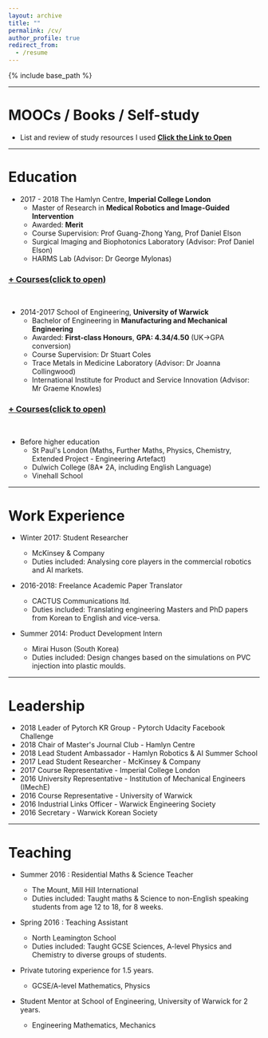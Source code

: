 ```yaml
---
layout: archive
title: ""
permalink: /cv/
author_profile: true
redirect_from:
  - /resume
---
```


{% include base_path %}

--------------------------

MOOCs / Books / Self-study
====
* List and review of study resources I used  **[Click the Link to Open](https://github.com/changh95/Study-Resources-Review/blob/master/README.md)**


-------------------

Education
====

* 2017 - 2018 The Hamlyn Centre, **Imperial College London**
  * Master of Research in **Medical Robotics and Image-Guided Intervention**
  * Awarded: **Merit**
  * Course Supervision: Prof Guang-Zhong Yang, Prof Daniel Elson
  * Surgical Imaging and Biophotonics Laboratory (Advisor: Prof Daniel Elson)
  * HARMS Lab (Advisor: Dr George Mylonas)
<h3><a href="javascript:void(0)" class="dsphead" onclick="dsp(this)"><span class="dspchar">+</span> Courses(click to open)</a></h3>
<div class="dspcont" style='display:none;'>
  <ul>
    <li>Medical Imaging</li>
    <li>Image Guided Intervention</li>
    <li>Medical Robotics</li>
    <li>Minimal Invasive Surgery</li>
    <li>Sensing, Perception and Neuroergonomics</li>
  </ul>
</div>

<br />

* 2014-2017 School of Engineering, **University of Warwick**
  * Bachelor of Engineering in **Manufacturing and Mechanical Engineering**
  * Awarded: **First-class Honours**, **GPA: 4.34/4.50** (UK->GPA conversion)
  * Course Supervision: Dr Stuart Coles
  * Trace Metals in Medicine Laboratory (Advisor: Dr Joanna Collingwood)
  * International Institute for Product and Service Innovation (Advisor: Mr Graeme Knowles)
<h3><a href="javascript:void(0)" class="dsphead" onclick="dsp(this)"><span class="dspchar">+</span> Courses(click to open)</a></h3>
<div class="dspcont" style='display:none;'>
  <ul>
    <li>Design for Function</li>
    <li>Aesthetics of Design</li>
    <li>Engineering Mathematics and Systems Modelling</li>
    <li>Mechanics, Structures and Thermodynamics</li>
    <li>Circuits, Devices and Power Systems</li>
    <li>Engineering Skills</li>
    <li>Introduction to Engineering Business Management</li>
    <li>Engineering Design(86%)</li>
    <li>Engineering Mathematics and Technial Computing(97%)</li>
    <li>Mechanics and Thermofluids(67%)</li>    
    <li>Energy Conservation and Power Systems(63%)</li>
    <li>Technical Operations Management(68%)</li>
    <li>Engineering Materials(65%)</li>
    <li>Introduction to Secondary School Teaching (Physics) (65%)</li>
    <li>Project(85%)</li>
    <li>Automation and Robotics(94%)</li>
    <li>Quality Techniques(90%)</li>
    <li>CAD/CAM Simulation(91%)</li>
    <li>Design and Management of Lean Operations(65%)</li>
    <li>Design for Manufacture(89%)</li>
    <li>Industrial Engineering(68%)</li>
  </ul>
</div>

<br />

* Before higher education
  * St Paul's London (Maths, Further Maths, Physics, Chemistry, Extended Project - Engineering Artefact)
  * Dulwich College (8A* 2A, including English Language)
  * Vinehall School

------------------

Work Experience
====
* Winter 2017: Student Researcher
  * McKinsey & Company
  * Duties included: Analysing core players in the commercial robotics and AI markets.

* 2016-2018: Freelance Academic Paper Translator
  * CACTUS Communications ltd.
  * Duties included: Translating engineering Masters and PhD papers from Korean to English and vice-versa.

* Summer 2014: Product Development Intern
  * Mirai Huson (South Korea)
  * Duties included: Design changes based on the simulations on PVC injection into plastic moulds.

----------------

Leadership
==== 
* 2018 Leader of Pytorch KR Group - Pytorch Udacity Facebook Challenge
* 2018 Chair of Master's Journal Club - Hamlyn Centre
* 2018 Lead Student Ambassador - Hamlyn Robotics & AI Summer School
* 2017 Lead Student Researcher - McKinsey & Company
* 2017 Course Representative - Imperial College London
* 2016 University Representative - Institution of Mechanical Engineers (IMechE)
* 2016 Course Representative - University of Warwick
* 2016 Industrial Links Officer - Warwick Engineering Society
* 2016 Secretary - Warwick Korean Society

----------------

Teaching
====

* Summer 2016 : Residential Maths & Science Teacher
  * The Mount, Mill Hill International
  * Duties included: Taught maths & Science to non-English speaking students from age 12 to 18, for 8 weeks.
  
* Spring 2016 : Teaching Assistant
  * North Leamington School
  * Duties included: Taught GCSE Sciences, A-level Physics and Chemistry to diverse groups of students.
  
* Private tutoring experience for 1.5 years.
  * GCSE/A-level Mathematics, Physics
  
* Student Mentor at School of Engineering, University of Warwick for 2 years.
  * Engineering Mathematics, Mechanics
